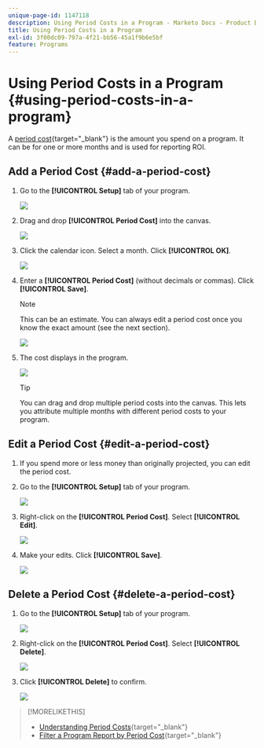 ```yaml
---
unique-page-id: 1147118
description: Using Period Costs in a Program - Marketo Docs - Product Documentation
title: Using Period Costs in a Program
exl-id: 3f00dc09-797a-4f21-bb56-45a1f9b6e5bf
feature: Programs
---
```

# Using Period Costs in a Program {#using-period-costs-in-a-program}

A [period cost](/help/marketo/product-docs/core-marketo-concepts/programs/working-with-programs/understanding-period-costs.md){target="_blank"} is the amount you spend on a program. It can be for one or more months and is used for reporting ROI.

## Add a Period Cost  {#add-a-period-cost}

1. Go to the **[!UICONTROL Setup]** tab of your program.

   ![](assets/image2014-9-18-12-3a9-3a46.png)

1. Drag and drop **[!UICONTROL Period Cost]** into the canvas.

   ![](assets/image2014-9-18-12-3a9-3a57.png)

1. Click the calendar icon. Select a month. Click **[!UICONTROL OK]**.

   ![](assets/image2014-9-18-12-3a10-3a13.png)

1. Enter a **[!UICONTROL Period Cost]** (without decimals or commas). Click **[!UICONTROL Save]**.

   >[!NOTE]
   >
   >This can be an estimate. You can always edit a period cost once you know the exact amount (see the next section).

   ![](assets/image2016-4-1-8-3a54-3a30.png)

1. The cost displays in the program.

   ![](assets/image2016-4-1-8-3a56-3a49.png)

   >[!TIP]
   >
   >You can drag and drop multiple period costs into the canvas. This lets you attribute multiple months with different period costs to your program.

## Edit a Period Cost {#edit-a-period-cost}

1. If you spend more or less money than originally projected, you can edit the period cost.

1. Go to the **[!UICONTROL Setup]** tab of your program.

   ![](assets/image2014-9-18-14-3a3-3a6.png)

1. Right-click on the **[!UICONTROL Period Cost]**. Select **[!UICONTROL Edit]**.

   ![](assets/image2014-9-18-14-3a3-3a23.png)

1. Make your edits. Click **[!UICONTROL Save]**.

   ![](assets/image2014-9-18-14-3a3-3a41.png)

## Delete a Period Cost {#delete-a-period-cost}

1. Go to the **[!UICONTROL Setup]** tab of your program.

   ![](assets/image2014-9-18-14-3a4-3a11.png)

1. Right-click on the **[!UICONTROL Period Cost]**. Select **[!UICONTROL Delete]**.

   ![](assets/image2014-9-18-14-3a4-3a22.png)

1. Click **[!UICONTROL Delete]** to confirm.

   ![](assets/image2014-9-18-14-3a4-3a35.png)

>[!MORELIKETHIS]
>
>* [Understanding Period Costs](/help/marketo/product-docs/core-marketo-concepts/programs/working-with-programs/understanding-period-costs.md){target="_blank"}
>* [Filter a Program Report by Period Cost](/help/marketo/product-docs/core-marketo-concepts/programs/program-performance-report/filter-a-program-report-by-period-cost.md){target="_blank"}
